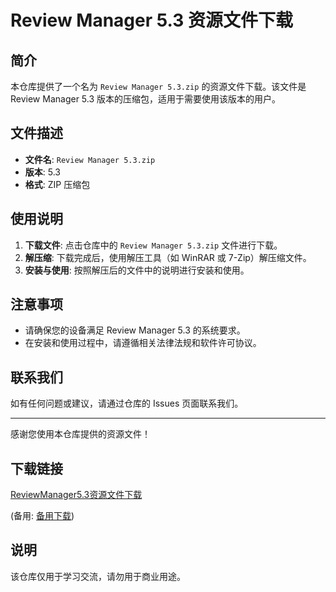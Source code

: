 # Review Manager 5.3 资源文件下载

## 简介

本仓库提供了一个名为 `Review Manager 5.3.zip` 的资源文件下载。该文件是 Review Manager 5.3 版本的压缩包，适用于需要使用该版本的用户。

## 文件描述

- **文件名**: `Review Manager 5.3.zip`
- **版本**: 5.3
- **格式**: ZIP 压缩包

## 使用说明

1. **下载文件**: 点击仓库中的 `Review Manager 5.3.zip` 文件进行下载。
2. **解压缩**: 下载完成后，使用解压工具（如 WinRAR 或 7-Zip）解压缩文件。
3. **安装与使用**: 按照解压后的文件中的说明进行安装和使用。

## 注意事项

- 请确保您的设备满足 Review Manager 5.3 的系统要求。
- 在安装和使用过程中，请遵循相关法律法规和软件许可协议。

## 联系我们

如有任何问题或建议，请通过仓库的 Issues 页面联系我们。

---

感谢您使用本仓库提供的资源文件！

## 下载链接
[ReviewManager5.3资源文件下载](https://pan.quark.cn/s/bdb4a369cbaf) 

(备用: [备用下载](https://pan.baidu.com/s/1-ZsPQZO_NFqNH-JySD2jzg?pwd=1234))

## 说明

该仓库仅用于学习交流，请勿用于商业用途。
